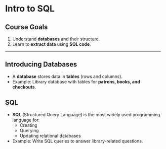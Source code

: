 # Intro to SQL

## Course Goals
1. Understand **databases** and their structure.  
2. Learn to **extract data** using **SQL code**.

---

## Introducing Databases
- A **database** stores data in **tables** (rows and columns).  
- Example: Library database with tables for **patrons, books, and checkouts**.

##  SQL
- **SQL** (Structured Query Language) is the most widely used programming language for:
  - Creating  
  - Querying  
  - Updating relational databases  
- Example: Write SQL queries to answer library-related questions.
